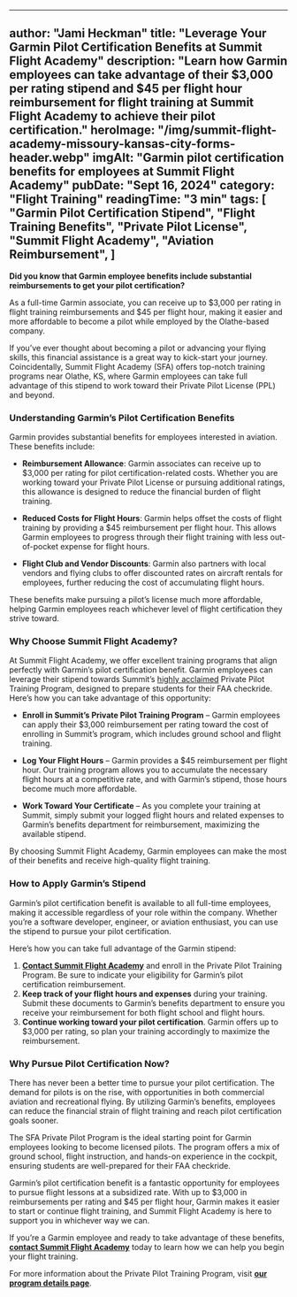 
---
author: "Jami Heckman"
title: "Leverage Your Garmin Pilot Certification Benefits at Summit Flight Academy"
description: "Learn how Garmin employees can take advantage of their $3,000 per rating stipend and $45 per flight hour reimbursement for flight training at Summit Flight Academy to achieve their pilot certification."
heroImage: "/img/summit-flight-academy-missoury-kansas-city-forms-header.webp"
imgAlt: "Garmin pilot certification benefits for employees at Summit Flight Academy"
pubDate: "Sept 16, 2024"
category: "Flight Training"
readingTime: "3 min"
tags:
  [
    "Garmin Pilot Certification Stipend", 
    "Flight Training Benefits", 
    "Private Pilot License",
    "Summit Flight Academy",
    "Aviation Reimbursement",
  ]
---

**Did you know that Garmin employee benefits include substantial reimbursements to get your pilot certification?**  

As a full-time Garmin associate, you can receive up to $3,000 per rating in flight training reimbursements and $45 per flight hour, making it easier and more affordable to become a pilot while employed by the Olathe-based company.

If you’ve ever thought about becoming a pilot or advancing your flying skills, this financial assistance is a great way to kick-start your journey. Coincidentally, Summit Flight Academy (SFA) offers top-notch training programs near Olathe, KS, where Garmin employees can take full advantage of this stipend to work toward their Private Pilot License (PPL) and beyond.

### Understanding Garmin’s Pilot Certification Benefits

Garmin provides substantial benefits for employees interested in aviation. These benefits include:

- **Reimbursement Allowance**: Garmin associates can receive up to $3,000 per rating for pilot certification-related costs. Whether you are working toward your Private Pilot License or pursuing additional ratings, this allowance is designed to reduce the financial burden of flight training.

- **Reduced Costs for Flight Hours**: Garmin helps offset the costs of flight training by providing a $45 reimbursement per flight hour. This allows Garmin employees to progress through their flight training with less out-of-pocket expense for flight hours.

- **Flight Club and Vendor Discounts**: Garmin also partners with local vendors and flying clubs to offer discounted rates on aircraft rentals for employees, further reducing the cost of accumulating flight hours.

These benefits make pursuing a pilot’s license much more affordable, helping Garmin employees reach whichever level of flight certification they strive toward.

### Why Choose Summit Flight Academy?

At Summit Flight Academy, we offer excellent training programs that align perfectly with Garmin’s pilot certification benefit. Garmin employees can leverage their stipend towards Summit’s [highly acclaimed](https://maps.app.goo.gl/ZsUPTD6ppuy7Kd1q8) Private Pilot Training Program, designed to prepare students for their FAA checkride. Here’s how you can take advantage of this opportunity:

- **Enroll in Summit’s Private Pilot Training Program** – Garmin employees can apply their $3,000 reimbursement per rating toward the cost of enrolling in Summit’s program, which includes ground school and flight training.

- **Log Your Flight Hours** – Garmin provides a $45 reimbursement per flight hour. Our training program allows you to accumulate the necessary flight hours at a competitive rate, and with Garmin’s stipend, those hours become much more affordable.

- **Work Toward Your Certificate** – As you complete your training at Summit, simply submit your logged flight hours and related expenses to Garmin’s benefits department for reimbursement, maximizing the available stipend.

By choosing Summit Flight Academy, Garmin employees can make the most of their benefits and receive high-quality flight training.

### How to Apply Garmin’s Stipend

Garmin’s pilot certification benefit is available to all full-time employees, making it accessible regardless of your role within the company. Whether you’re a software developer, engineer, or aviation enthusiast, you can use the stipend to pursue your pilot certification. 

Here’s how you can take full advantage of the Garmin stipend:

1. **[Contact Summit Flight Academy](https://www.summitflightacademy.com/new-to-flying/)** and enroll in the Private Pilot Training Program. Be sure to indicate your eligibility for Garmin’s pilot certification reimbursement.
2. **Keep track of your flight hours and expenses** during your training. Submit these documents to Garmin’s benefits department to ensure you receive your reimbursement for both flight school and flight hours.
3. **Continue working toward your pilot certification**. Garmin offers up to $3,000 per rating, so plan your training accordingly to maximize the reimbursement.

### Why Pursue Pilot Certification Now?

There has never been a better time to pursue your pilot certification. The demand for pilots is on the rise, with opportunities in both commercial aviation and recreational flying. By utilizing Garmin’s benefits, employees can reduce the financial strain of flight training and reach pilot certification goals sooner.

The SFA Private Pilot Program is the ideal starting point for Garmin employees looking to become licensed pilots. The program offers a mix of ground school, flight instruction, and hands-on experience in the cockpit, ensuring students are well-prepared for their FAA checkride.

Garmin’s pilot certification benefit is a fantastic opportunity for employees to pursue flight lessons at a subsidized rate. With up to $3,000 in reimbursements per rating and $45 per flight hour, Garmin makes it easier to start or continue flight training, and Summit Flight Academy is here to support you in whichever way we can.

If you’re a Garmin employee and ready to take advantage of these benefits, **[contact Summit Flight Academy](https://www.summitflightacademy.com/new-to-flying/)** today to learn how we can help you begin your flight training.

For more information about the Private Pilot Training Program, visit **[our program details page](https://www.summitflightacademy.com/flight-programs/private-pilot-training/)**.
